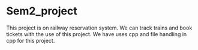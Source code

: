 # Sem2_project
This project is on railway reservation system.
We can track trains and book tickets with the use of this project.
We have uses cpp and file handling in cpp for this project.
